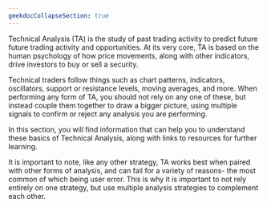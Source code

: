 ```yaml
---
geekdocCollapseSection: true
---
```


Technical Analysis (TA) is the study of past trading activity to predict future future trading activity and opportunities. At its very core, TA is based on the human psychology of how price movements, along with other indicators, drive investors to buy or sell a security.

Technical traders follow things such as chart patterns, indicators, oscillators, support or resistance levels, moving averages, and more. When performing any form of TA, you should not rely on any one of these, but instead couple them together to draw a bigger picture, using multiple signals to confirm or reject any analysis you are performing. 

In this section, you will find information that can help you to understand these basics of Technical Analysis, along with links to resources for further learning.

It is important to note, like any other strategy, TA works best when paired with other forms of analysis, and can fail for a variety of reasons- the most common of which being user error. This is why it is important to not rely entirely on one strategy, but use multiple analysis strategies to complement each other.
